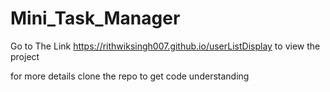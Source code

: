 # Mini_Task_Manager

Go to The Link https://rithwiksingh007.github.io/userListDisplay to view the project


for more details clone the repo to get code understanding

